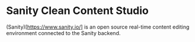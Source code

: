 # Sanity Clean Content Studio

(Sanity)[https://www.sanity.io/] is an open source real-time content editing environment connected to the Sanity backend.
